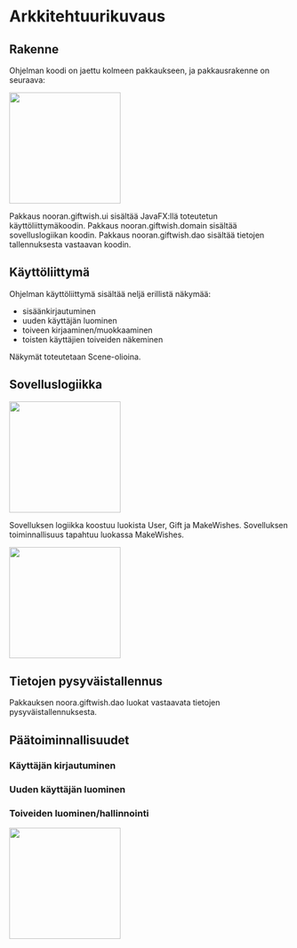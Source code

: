 # Arkkitehtuurikuvaus

## Rakenne

Ohjelman koodi on jaettu kolmeen pakkaukseen, ja pakkausrakenne on seuraava: 

<img src="https://github.com/NooraVino/ot-harjoitustyo/blob/master/GiftWish/Dokumentointi/kuvat/pakkausrakenne_1.jpg" width="200">

Pakkaus nooran.giftwish.ui sisältää JavaFX:llä toteutetun käyttöliittymäkoodin.
Pakkaus nooran.giftwish.domain sisältää sovelluslogiikan koodin.
Pakkaus nooran.giftwish.dao sisältää tietojen tallennuksesta vastaavan koodin.

## Käyttöliittymä

Ohjelman käyttöliittymä sisältää neljä erillistä näkymää:
* sisäänkirjautuminen
* uuden käyttäjän luominen
* toiveen kirjaaminen/muokkaaminen
* toisten käyttäjien toiveiden näkeminen

Näkymät toteutetaan Scene-olioina.

## Sovelluslogiikka

<img src="https://github.com/NooraVino/ot-harjoitustyo/blob/master/GiftWish/Dokumentointi/kuvat/luokkakaavio.jpg" width="200" >

Sovelluksen logiikka koostuu luokista User, Gift ja MakeWishes. Sovelluksen toiminnallisuus tapahtuu luokassa MakeWishes.


<img src="https://github.com/NooraVino/ot-harjoitustyo/blob/master/GiftWish/Dokumentointi/kuvat/luokkakaavio.jpg" width="200">


## Tietojen pysyväistallennus

Pakkauksen noora.giftwish.dao luokat vastaavata tietojen pysyväistallennuksesta.

## Päätoiminnallisuudet

### Käyttäjän kirjautuminen
### Uuden käyttäjän luominen
### Toiveiden luominen/hallinnointi

<img src="https://github.com/NooraVino/ot-harjoitustyo/blob/master/GiftWish/Dokumentointi/kuvat/sekvenssikaavio.jpg" width="200">

